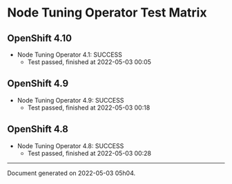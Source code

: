 
Node Tuning Operator Test Matrix
================================

OpenShift 4.10
--------------



* Node Tuning Operator 4.1: SUCCESS
  - Test passed, finished at 2022-05-03 00:05






OpenShift 4.9
-------------



* Node Tuning Operator 4.9: SUCCESS
  - Test passed, finished at 2022-05-03 00:18






OpenShift 4.8
-------------



* Node Tuning Operator 4.8: SUCCESS
  - Test passed, finished at 2022-05-03 00:28






---
Document generated on 2022-05-03 05h04.
